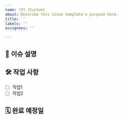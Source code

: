```yaml
---
name: 기타 (Custom)
about: Describe this issue template's purpose here.
title: ''
labels: ''
assignees: ''

---
```


## 📌 이슈 설명
<!-- 명확한 이슈의 내용 -->

## 🛠 작업 사항
- [ ] 작업1
- [ ] 작업2

## 🗓 완료 예정일
<!-- 예상 완료 날짜 -->
